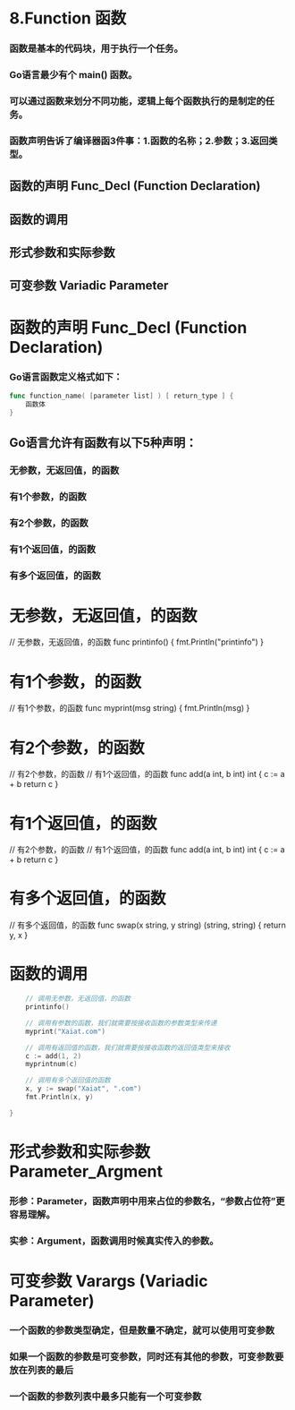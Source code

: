 # 8.Function 函数
### 函数是基本的代码块，用于执行一个任务。
### Go语言最少有个 main() 函数。
### 可以通过函数来划分不同功能，逻辑上每个函数执行的是制定的任务。
### 函数声明告诉了编译器函3件事：1.函数的名称；2.参数；3.返回类型。
## 函数的声明 Func_Decl (Function Declaration)
## 函数的调用
## 形式参数和实际参数
## 可变参数 Variadic Parameter


# 函数的声明 Func_Decl (Function Declaration)
### Go语言函数定义格式如下：
```go
func function_name( [parameter list] ) [ return_type ] {
	函数体
}
```
## Go语言允许有函数有以下5种声明：
### 无参数，无返回值，的函数
### 有1个参数，的函数
### 有2个参数，的函数
### 有1个返回值，的函数
### 有多个返回值，的函数


# 无参数，无返回值，的函数
// 无参数，无返回值，的函数
func printinfo() {
	fmt.Println("printinfo")
}


# 有1个参数，的函数
// 有1个参数，的函数
func myprint(msg string) {
	fmt.Println(msg)
}


# 有2个参数，的函数
// 有2个参数，的函数
// 有1个返回值，的函数
func add(a int, b int) int {
	c := a + b
	return c
}


# 有1个返回值，的函数
// 有2个参数，的函数
// 有1个返回值，的函数
func add(a int, b int) int {
	c := a + b
	return c
}


# 有多个返回值，的函数
// 有多个返回值，的函数
func swap(x string, y string) (string, string) {
	return y, x
}

# 函数的调用
```go
	// 调用无参数，无返回值，的函数
	printinfo()

	// 调用有参数的函数，我们就需要按接收函数的参数类型来传递
	myprint("Xaiat.com")

	// 调用有返回值的函数，我们就需要按接收函数的返回值类型来接收
	c := add(1, 2)
	myprintnum(c)

	// 调用有多个返回值的函数
	x, y := swap("Xaiat", ".com")
	fmt.Println(x, y)

}
```

# 形式参数和实际参数 Parameter_Argment
### 形参：Parameter，函数声明中用来占位的参数名，“参数占位符”更容易理解。
### 实参：Argument，函数调用时候真实传入的参数。

# 可变参数 Varargs (Variadic Parameter)
### 一个函数的参数类型确定，但是数量不确定，就可以使用可变参数
### 如果一个函数的参数是可变参数，同时还有其他的参数，可变参数要放在列表的最后
### 一个函数的参数列表中最多只能有一个可变参数




